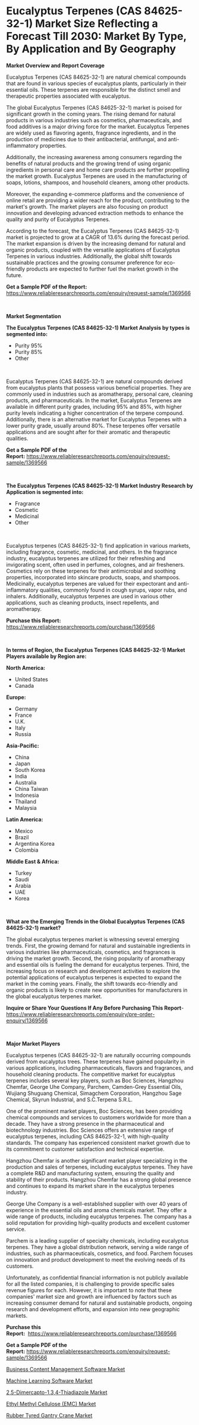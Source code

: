 <p><h1>Eucalyptus Terpenes (CAS 84625-32-1) Market Size Reflecting a Forecast Till 2030: Market By Type, By Application and By Geography</h1></p><p><strong>Market Overview and Report Coverage</strong></p>
<p><p>Eucalyptus Terpenes (CAS 84625-32-1) are natural chemical compounds that are found in various species of eucalyptus plants, particularly in their essential oils. These terpenes are responsible for the distinct smell and therapeutic properties associated with eucalyptus.</p><p>The global Eucalyptus Terpenes (CAS 84625-32-1) market is poised for significant growth in the coming years. The rising demand for natural products in various industries such as cosmetics, pharmaceuticals, and food additives is a major driving force for the market. Eucalyptus Terpenes are widely used as flavoring agents, fragrance ingredients, and in the production of medicines due to their antibacterial, antifungal, and anti-inflammatory properties.</p><p>Additionally, the increasing awareness among consumers regarding the benefits of natural products and the growing trend of using organic ingredients in personal care and home care products are further propelling the market growth. Eucalyptus Terpenes are used in the manufacturing of soaps, lotions, shampoos, and household cleaners, among other products.</p><p>Moreover, the expanding e-commerce platforms and the convenience of online retail are providing a wider reach for the product, contributing to the market's growth. The market players are also focusing on product innovation and developing advanced extraction methods to enhance the quality and purity of Eucalyptus Terpenes.</p><p>According to the forecast, the Eucalyptus Terpenes (CAS 84625-32-1) market is projected to grow at a CAGR of 13.6% during the forecast period. The market expansion is driven by the increasing demand for natural and organic products, coupled with the versatile applications of Eucalyptus Terpenes in various industries. Additionally, the global shift towards sustainable practices and the growing consumer preference for eco-friendly products are expected to further fuel the market growth in the future.</p></p>
<p><strong>Get a Sample PDF of the Report:</strong> <a href="https://www.reliableresearchreports.com/enquiry/request-sample/1369566">https://www.reliableresearchreports.com/enquiry/request-sample/1369566</a></p>
<p>&nbsp;</p>
<p><strong>Market Segmentation</strong></p>
<p><strong>The Eucalyptus Terpenes (CAS 84625-32-1) Market Analysis by types is segmented into:</strong></p>
<p><ul><li>Purity 95%</li><li>Purity 85%</li><li>Other</li></ul></p>
<p>&nbsp;</p>
<p><p>Eucalyptus Terpenes (CAS 84625-32-1) are natural compounds derived from eucalyptus plants that possess various beneficial properties. They are commonly used in industries such as aromatherapy, personal care, cleaning products, and pharmaceuticals. In the market, Eucalyptus Terpenes are available in different purity grades, including 95% and 85%, with higher purity levels indicating a higher concentration of the terpene compound. Additionally, there is an alternative market for Eucalyptus Terpenes with a lower purity grade, usually around 80%. These terpenes offer versatile applications and are sought after for their aromatic and therapeutic qualities.</p></p>
<p><strong>Get a Sample PDF of the Report:</strong>&nbsp;<a href="https://www.reliableresearchreports.com/enquiry/request-sample/1369566">https://www.reliableresearchreports.com/enquiry/request-sample/1369566</a></p>
<p>&nbsp;</p>
<p><strong>The Eucalyptus Terpenes (CAS 84625-32-1) Market Industry Research by Application is segmented into:</strong></p>
<p><ul><li>Fragrance</li><li>Cosmetic</li><li>Medicinal</li><li>Other</li></ul></p>
<p>&nbsp;</p>
<p><p>Eucalyptus terpenes (CAS 84625-32-1) find application in various markets, including fragrance, cosmetic, medicinal, and others. In the fragrance industry, eucalyptus terpenes are utilized for their refreshing and invigorating scent, often used in perfumes, colognes, and air fresheners. Cosmetics rely on these terpenes for their antimicrobial and soothing properties, incorporated into skincare products, soaps, and shampoos. Medicinally, eucalyptus terpenes are valued for their expectorant and anti-inflammatory qualities, commonly found in cough syrups, vapor rubs, and inhalers. Additionally, eucalyptus terpenes are used in various other applications, such as cleaning products, insect repellents, and aromatherapy.</p></p>
<p><strong>Purchase this Report:</strong>&nbsp; <a href="https://www.reliableresearchreports.com/purchase/1369566">https://www.reliableresearchreports.com/purchase/1369566</a></p>
<p>&nbsp;</p>
<p><strong>In terms of Region, the Eucalyptus Terpenes (CAS 84625-32-1) Market Players available by Region are:</strong></p>
<p>
    <p> <strong> North America: </strong>
        <ul>
            <li>United States</li>
            <li>Canada</li>
        </ul>
        </p> 
    <p> <strong> Europe: </strong>
        <ul>
            <li>Germany</li>
            <li>France</li>
            <li>U.K.</li>
            <li>Italy</li>
            <li>Russia</li>
        </ul>
        </p> 
    <p> <strong> Asia-Pacific: </strong>
        <ul>
            <li>China</li>
            <li>Japan</li>
            <li>South Korea</li>
            <li>India</li>
            <li>Australia</li>
            <li>China Taiwan</li>
            <li>Indonesia</li>
            <li>Thailand</li>
            <li>Malaysia</li>
        </ul>
        </p> 
    <p> <strong> Latin America: </strong>
        <ul>
            <li>Mexico</li>
            <li>Brazil</li>
            <li>Argentina Korea</li>
            <li>Colombia</li>
        </ul>
        </p> 
    <p> <strong> Middle East & Africa: </strong>
        <ul>
            <li>Turkey</li>
            <li>Saudi</li>
            <li>Arabia</li>
            <li>UAE</li>
            <li>Korea</li>
        </ul>
    </p>
    </p>
<p>&nbsp;</p>
<p><strong>What are the Emerging Trends in the Global Eucalyptus Terpenes (CAS 84625-32-1) market?</strong></p>
<p><p>The global eucalyptus terpenes market is witnessing several emerging trends. First, the growing demand for natural and sustainable ingredients in various industries like pharmaceuticals, cosmetics, and fragrances is driving the market growth. Second, the rising popularity of aromatherapy and essential oils is fueling the demand for eucalyptus terpenes. Third, the increasing focus on research and development activities to explore the potential applications of eucalyptus terpenes is expected to expand the market in the coming years. Finally, the shift towards eco-friendly and organic products is likely to create new opportunities for manufacturers in the global eucalyptus terpenes market.</p></p>
<p><strong>Inquire or Share Your Questions If Any Before Purchasing This Report</strong>- <a href="https://www.reliableresearchreports.com/enquiry/pre-order-enquiry/1369566">https://www.reliableresearchreports.com/enquiry/pre-order-enquiry/1369566</a></p>
<p>&nbsp;</p>
<p><strong>Major Market Players</strong></p>
<p><p>Eucalyptus terpenes (CAS 84625-32-1) are naturally occurring compounds derived from eucalyptus trees. These terpenes have gained popularity in various applications, including pharmaceuticals, flavors and fragrances, and household cleaning products. The competitive market for eucalyptus terpenes includes several key players, such as Boc Sciences, Hangzhou Chemfar, George Uhe Company, Parchem, Camden-Grey Essential Oils, Wujiang Shuguang Chemical, Simagchem Corporation, Hangzhou Sage Chemical, Skyrun Industrial, and S.C.Terpena S.R.L.</p><p>One of the prominent market players, Boc Sciences, has been providing chemical compounds and services to customers worldwide for more than a decade. They have a strong presence in the pharmaceutical and biotechnology industries. Boc Sciences offers an extensive range of eucalyptus terpenes, including CAS 84625-32-1, with high-quality standards. The company has experienced consistent market growth due to its commitment to customer satisfaction and technical expertise.</p><p>Hangzhou Chemfar is another significant market player specializing in the production and sales of terpenes, including eucalyptus terpenes. They have a complete R&D and manufacturing system, ensuring the quality and stability of their products. Hangzhou Chemfar has a strong global presence and continues to expand its market share in the eucalyptus terpenes industry.</p><p>George Uhe Company is a well-established supplier with over 40 years of experience in the essential oils and aroma chemicals market. They offer a wide range of products, including eucalyptus terpenes. The company has a solid reputation for providing high-quality products and excellent customer service.</p><p>Parchem is a leading supplier of specialty chemicals, including eucalyptus terpenes. They have a global distribution network, serving a wide range of industries, such as pharmaceuticals, cosmetics, and food. Parchem focuses on innovation and product development to meet the evolving needs of its customers.</p><p>Unfortunately, as confidential financial information is not publicly available for all the listed companies, it is challenging to provide specific sales revenue figures for each. However, it is important to note that these companies' market size and growth are influenced by factors such as increasing consumer demand for natural and sustainable products, ongoing research and development efforts, and expansion into new geographic markets.</p></p>
<p><strong>Purchase this Report:</strong>&nbsp;&nbsp;<a href="https://www.reliableresearchreports.com/purchase/1369566">https://www.reliableresearchreports.com/purchase/1369566</a></p>
<p></p>
<p><strong>Get a Sample PDF of the Report:</strong>&nbsp;<a href="https://www.reliableresearchreports.com/enquiry/request-sample/1369566">https://www.reliableresearchreports.com/enquiry/request-sample/1369566</a></p>
<p><p><a href="https://medium.com/@henrykihn/business-content-management-software-market-size-cagr-trends-2024-2030-a791c939176e">Business Content Management Software Market</a></p><p><a href="https://medium.com/@jacesipes1996/machine-learning-software-market-size-cagr-trends-2024-2030-7fb4eeedb7ee">Machine Learning Software Market</a></p><p><a href="https://github.com/WillieWoodard/Market-Research-Report-List-1/blob/main/25-dimercapto-134-thiadiazole-market.md">2,5-Dimercapto-1,3,4-Thiadiazole Market</a></p><p><a href="https://github.com/PeterParrish5/Market-Research-Report-List-1/blob/main/ethyl-methyl-cellulose-emc-market.md">Ethyl Methyl Cellulose (EMC) Market</a></p><p><a href="https://www.linkedin.com/pulse/rubber-tyred-gantry-crane-market-challenges-opportunities-26exe/">Rubber Tyred Gantry Crane Market</a></p></p>